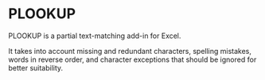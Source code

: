 # PLOOKUP
PLOOKUP is a partial text-matching add-in for Excel. 

It takes into account missing and redundant characters, spelling mistakes,  words in reverse order,  and character exceptions that should be ignored for better suitability.
